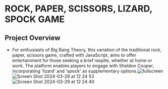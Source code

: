 # ROCK, PAPER, SCISSORS, LIZARD, SPOCK GAME
## Project Overview
* For enthusiasts of Big Bang Theory, this variation of the traditional rock, paper, scissors game, crafted with JavaScript, aims to offer entertainment for those seeking a brief respite, whether at home or work. The platform enables players to engage with Sheldon Cooper, incorporating 'lizard' and 'spock' as supplementary options.![fullscreen](https://github.com/beatuptaiye/game-of-chance/assets/64757307/6cf39740-84bf-4535-8849-6470eaf7ab99)
![Screen Shot 2024-03-29 at 12 24 53](https://github.com/beatuptaiye/game-of-chance/assets/64757307/415167d3-fd66-4578-933c-a71352c2789a)
![Screen Shot 2024-03-29 at 12 24 40](https://github.com/beatuptaiye/game-of-chance/assets/64757307/d05f00ed-80d2-471c-9d6c-3b2342b1e50e)
